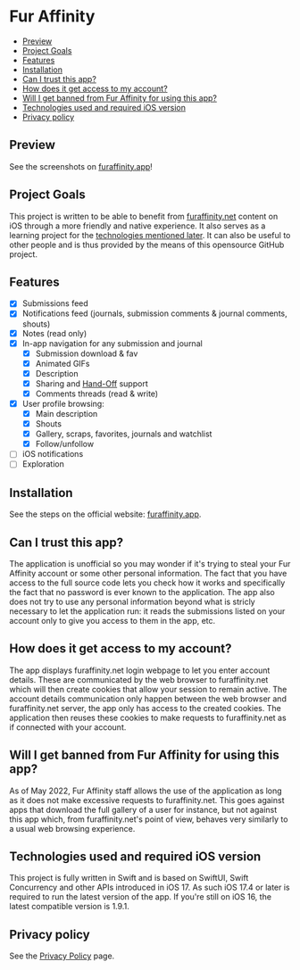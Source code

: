 # Fur Affinity
- [Preview](#preview)
- [Project Goals](#project-goals)
- [Features](#features)
- [Installation](#installation)
- [Can I trust this app?](#can-i-trust-this-app)
- [How does it get access to my account?](#how-does-it-get-access-to-my-account)
- [Will I get banned from Fur Affinity for using this app?](#will-i-get-banned-from-fur-affinity-for-using-this-app)
- [Technologies used and required iOS version](#technologies-used-and-required-ios-version)
- [Privacy policy](#privacy-policy)

## Preview

See the screenshots on [furaffinity.app](https://furaffinity.app)!

## Project Goals
This project is written to be able to benefit from [furaffinity.net](https://www.furaffinity.net) content on iOS through a more friendly and native experience. It also serves as a learning project for the [technologies mentioned later](#technologies-and-requirements). It can also be useful to other people and is thus provided by the means of this opensource GitHub project.

## Features

- [x] Submissions feed
- [x] Notifications feed (journals, submission comments & journal comments, shouts)
- [x] Notes (read only)
- [x] In-app navigation for any submission and journal
  - [x] Submission download & fav
  - [x] Animated GIFs
  - [x] Description
  - [x] Sharing and [Hand-Off](https://support.apple.com/en-gb/HT209455) support
  - [x] Comments threads (read & write)
- [x] User profile browsing:
  - [x] Main description
  - [x] Shouts
  - [x] Gallery, scraps, favorites, journals and watchlist
  - [x] Follow/unfollow
- [ ] iOS notifications
- [ ] Exploration

## Installation
See the steps on the official website: [furaffinity.app](https://furaffinity.app).

## Can I trust this app?
The application is unofficial so you may wonder if it's trying to steal your Fur Affinity account or some other personal information. The fact that you have access to the full source code lets you check how it works and specifically the fact that no password is ever known to the application. The app also does not try to use any personal information beyond what is stricly necessary to let the application run: it reads the submissions listed on your account only to give you access to them in the app, etc.

## How does it get access to my account?
The app displays furaffinity.net login webpage to let you enter account details. These are communicated by the web browser to furaffinity.net which will then create cookies that allow your session to remain active. The account details communication only happen between the web browser and furaffinity.net server, the app only has access to the created cookies. The application then reuses these cookies to make requests to furaffinity.net as if connected with your account.

## Will I get banned from Fur Affinity for using this app?
As of May 2022, Fur Affinity staff allows the use of the application as long as it does not make excessive requests to furaffinity.net. This goes against apps that download the full gallery of a user for instance, but not against this app which, from furaffinity.net's point of view, behaves very similarly to a usual web browsing experience.

## Technologies used and required iOS version
This project is fully written in Swift and is based on SwiftUI, Swift Concurrency and other APIs introduced in iOS 17.
As such iOS 17.4 or later is required to run the latest version of the app. If you're still on iOS 16, the latest compatible version is 1.9.1.

## Privacy policy
See the [Privacy Policy](Privacy%20Policy.md) page.

